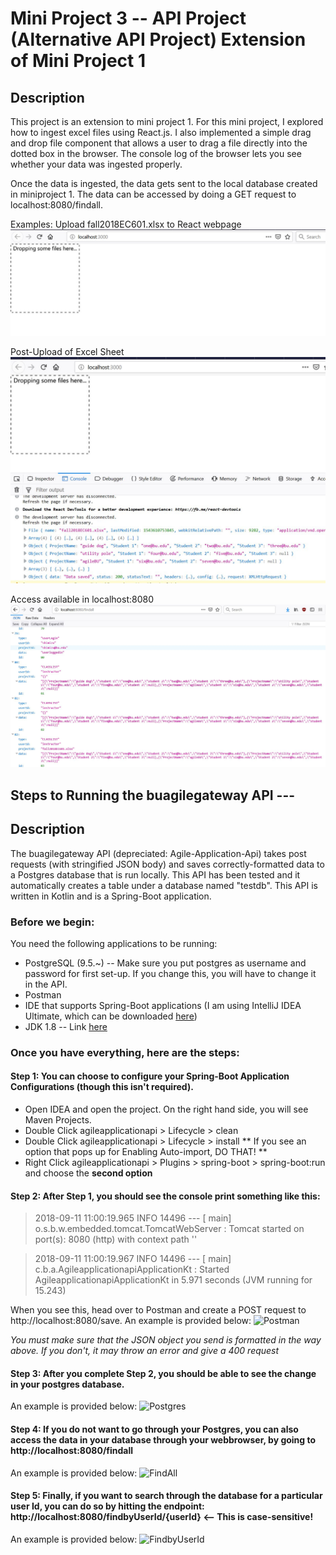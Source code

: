 # Mini Project 3 -- API Project (Alternative API Project) Extension of Mini Project 1

## Description
This project is an extension to mini project 1. For this mini project, I explored how to ingest excel files using React.js. I also implemented a simple drag and drop file component that allows a user to drag a file directly into the dotted box in the browser.
The console log of the browser lets you see whether your data was ingested properly. 

Once the data is ingested, the data gets sent to the local database created in miniproject 1.
The data can be accessed by doing a GET request to localhost:8080/findall.

Examples:
Upload fall2018EC601.xlsx to React webpage
![front](https://github.com/ayshimz/EC601/blob/master/mini_project3/images/draganddrop.JPG)

Post-Upload of Excel Sheet
![post](https://github.com/ayshimz/EC601/blob/master/mini_project3/images/postdragdrop.JPG)

Access available in localhost:8080
![post](https://github.com/ayshimz/EC601/blob/master/mini_project3/images/findall.JPG)

















## Steps to Running the buagilegateway API ---

## Description
The buagilegateway API (depreciated: Agile-Application-Api) takes post requests (with stringified JSON body) and saves correctly-formatted data to a Postgres database that is run locally. This API has been tested and it automatically creates a table under a database named "testdb".
This API is written in Kotlin and is a Spring-Boot application.

### Before we begin:
You need the following applications to be running:
* PostgreSQL (9.5.~) -- Make sure you put postgres as username and password for first set-up. If you change this, you will have to change it in the API.
* Postman
* IDE that supports Spring-Boot applications (I am using IntelliJ IDEA Ultimate, which can be downloaded [here](https://www.jetbrains.com/idea/))
* JDK 1.8 -- Link [here](http://www.oracle.com/technetwork/java/javase/downloads/jdk8-downloads-2133151.html)

### Once you have everything, here are the steps:
#### Step 1: You can choose to configure your Spring-Boot Application Configurations (though this isn't required). 
  * Open IDEA and open the project. On the right hand side, you will see Maven Projects.
  * Double Click agileapplicationapi > Lifecycle > clean
  * Double Click agileapplicationapi > Lifecycle > install
  ** If you see an option that pops up for Enabling Auto-import, DO THAT! **
  * Right Click agileapplicationapi > Plugins > spring-boot > spring-boot:run and choose the **second option**

#### Step 2: After Step 1, you should see the console print something like this:
> 2018-09-11 11:00:19.965  INFO 14496 --- [           main] o.s.b.w.embedded.tomcat.TomcatWebServer  : Tomcat started on port(s): 8080 (http) with context path ''
  
> 2018-09-11 11:00:19.967  INFO 14496 --- [           main] c.b.a.AgileapplicationapiApplicationKt   : Started AgileapplicationapiApplicationKt in 5.971 seconds (JVM running for 15.243)
  
When you see this, head over to Postman and create a POST request to http://localhost:8080/save.
An example is provided below:
![Postman](https://github.com/ayshimz/EC601/blob/master/images/miniproject1/postman_POSTreqtoAPI.JPG)

*You must make sure that the JSON object you send is formatted in the way above. If you don't, it may throw an error and give a 400 request*
  
#### Step 3: After you complete Step 2, you should be able to see the change in your postgres database.
An example is provided below:
![Postgres](https://github.com/ayshimz/EC601/blob/master/images/miniproject1/postgres_database.JPG)
  
#### Step 4: If you do not want to go through your Postgres, you can also access the data in your database through your webbrowser, by going to http://localhost:8080/findall
An example is provided below:
![FindAll](https://github.com/ayshimz/EC601/blob/master/images/miniproject1/findAll_demo.JPG)

#### Step 5: Finally, if you want to search through the database for a particular user Id, you can do so by hitting the endpoint: http://localhost:8080/findbyUserId/{userId} <-- This is case-sensitive!
An example is provided below:
![FindbyUserId](https://github.com/ayshimz/EC601/blob/master/images/miniproject1/findbyUserId_demo.JPG)
  
